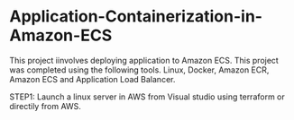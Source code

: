 # Application-Containerization-in-Amazon-ECS

This project iinvolves deploying application to Amazon ECS. This project was completed using the following tools. Linux, Docker, Amazon ECR, Amazon ECS and Application Load Balancer. 

STEP1: 
Launch a linux server in AWS from Visual studio using terraform or directily from AWS. 
